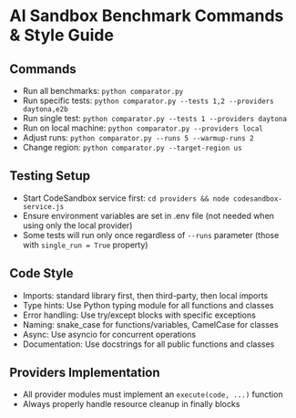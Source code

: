 # AI Sandbox Benchmark Commands & Style Guide

## Commands
- Run all benchmarks: `python comparator.py`
- Run specific tests: `python comparator.py --tests 1,2 --providers daytona,e2b`
- Run single test: `python comparator.py --tests 1 --providers daytona`
- Run on local machine: `python comparator.py --providers local`
- Adjust runs: `python comparator.py --runs 5 --warmup-runs 2`
- Change region: `python comparator.py --target-region us`

## Testing Setup
- Start CodeSandbox service first: `cd providers && node codesandbox-service.js`
- Ensure environment variables are set in .env file (not needed when using only the local provider)
- Some tests will run only once regardless of `--runs` parameter (those with `single_run = True` property)

## Code Style
- Imports: standard library first, then third-party, then local imports
- Type hints: Use Python typing module for all functions and classes
- Error handling: Use try/except blocks with specific exceptions
- Naming: snake_case for functions/variables, CamelCase for classes
- Async: Use asyncio for concurrent operations
- Documentation: Use docstrings for all public functions and classes

## Providers Implementation
- All provider modules must implement an `execute(code, ...)` function
- Always properly handle resource cleanup in finally blocks